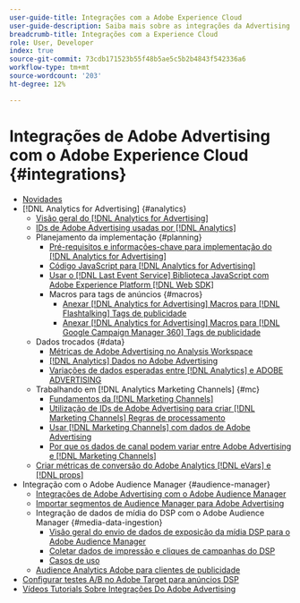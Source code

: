 ```yaml
---
user-guide-title: Integrações com a Adobe Experience Cloud
user-guide-description: Saiba mais sobre as integrações da Advertising DSP e da Advertising Search com outros produtos e serviços da Adobe Experience Cloud.
breadcrumb-title: Integrações com a Experience Cloud
role: User, Developer
index: true
source-git-commit: 73cdb171523b55f48b5ae5c5b2b4843f542336a6
workflow-type: tm+mt
source-wordcount: '203'
ht-degree: 12%

---
```



# Integrações de Adobe Advertising com o Adobe Experience Cloud {#integrations}

<!--  ADD LATER: and Adobe Experience Platform -->

+ [Novidades](/help/integrations/home.md)
+ [!DNL Analytics for Advertising] {#analytics}
   + [Visão geral do [!DNL Analytics for Advertising]](/help/integrations/analytics/overview.md)
   + [IDs de Adobe Advertising usadas por [!DNL Analytics]](/help/integrations/analytics/ids.md)
   + Planejamento da implementação {#planning}
      + [Pré-requisitos e informações-chave para implementação do [!DNL Analytics for Advertising]](/help/integrations/analytics/prerequisites.md)
      + [Código JavaScript para [!DNL Analytics for Advertising]](/help/integrations/analytics/javascript.md)
      + [Usar o [!DNL Last Event Service] Biblioteca JavaScript com Adobe Experience Platform [!DNL Web SDK]](/help/integrations/analytics/web-sdk.md)
      + Macros para tags de anúncios {#macros}
         + [Anexar [!DNL Analytics for Advertising] Macros para [!DNL Flashtalking] Tags de publicidade](/help/integrations/analytics/macros-flashtalking.md)
         + [Anexar [!DNL Analytics for Advertising] Macros para [!DNL Google Campaign Manager 360] Tags de publicidade](/help/integrations/analytics/macros-google-campaign-manager.md)
   + Dados trocados {#data}
      + [Métricas de Adobe Advertising no Analysis Workspace](/help/integrations/analytics/advertising-metrics-in-analytics.md)
      + [[!DNL Analytics] Dados no Adobe Advertising](/help/integrations/analytics/analytics-data-in-advertising.md)
      + [Variações de dados esperadas entre [!DNL Analytics] e ADOBE ADVERTISING](/help/integrations/analytics/data-variances.md)
   + Trabalhando em [!DNL Analytics Marketing Channels] {#mc}
      + [Fundamentos da [!DNL Marketing Channels]](/help/integrations/analytics/marketing-channels/mc-overview.md)
      + [Utilização de IDs de Adobe Advertising para criar [!DNL Marketing Channels] Regras de processamento](/help/integrations/analytics/marketing-channels/mc-ids.md)
      + [Usar [!DNL Marketing Channels] com dados de Adobe Advertising](/help/integrations/analytics/marketing-channels/mc-ac-data.md)
      + [Por que os dados de canal podem variar entre Adobe Advertising e [!DNL Marketing Channels]](/help/integrations/analytics/marketing-channels/mc-data-variances.md)
   + [Criar métricas de conversão do Adobe Analytics [!DNL eVars] e [!DNL props]](/help/integrations/analytics/conversion-metrics-from-evars.md)
+ Integração com o Adobe Audience Manager {#audience-manager}
   + [Integrações de Adobe Advertising com o Adobe Audience Manager](/help/integrations/audience-manager/overview.md)
   + [Importar segmentos de Audience Manager para Adobe Advertising](/help/integrations/audience-manager/import-audiences.md)
   + Integração de dados de mídia do DSP com o Adobe Audience Manager {#media-data-ingestion}
      + [Visão geral do envio de dados de exposição da mídia DSP para o Adobe Audience Manager](/help/integrations/audience-manager/media-data-integration/overview.md)
      + [Coletar dados de impressão e cliques de campanhas do DSP](/help/integrations/audience-manager/media-data-integration/collect.md)
      + [Casos de uso](/help/integrations/audience-manager/media-data-integration/use-cases.md)
   + [Audience Analytics Adobe para clientes de publicidade](/help/integrations/audience-manager/audience-analytics.md)
+ [Configurar testes A/B no Adobe Target para anúncios DSP](/help/integrations/target/overview-ab-tests.md)
+ [Vídeos Tutorials Sobre Integrações Do Adobe Advertising](https://experienceleague.adobe.com/docs/advertising-learn/tutorials/overview.html)<!-- rename if the tutorials TOC structure changes -->
